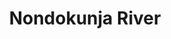 ---
title: "Nondokunja River"
title_bn: "Nator "
description: "Musakhan river that contains name as Nondokunja river at Kandir Para, after crossed few distance, Boral – Nondokunja joined with Barnoi river. Then confluence flow fall into Atrai river.
The nature of this river is seasonal. Length is about 20 km."
---